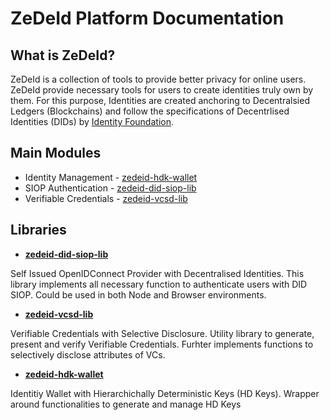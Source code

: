
# ZeDeId Platform Documentation

## What is ZeDeId?
ZeDeId is a collection of tools to provide better privacy for online users. ZeDeId provide necessary tools for users to create identities truly own by them. For this purpose, Identities are created anchoring to Decentralsied Ledgers (Blockchains) and follow the specifications of Decentrlised Identities (DIDs) by [Identity Foundation](http://identity.foundation/).

## Main Modules
 - Identity Management - [zedeid-hdk-wallet](zedeid-hdk-wallet)
 - SIOP Authentication - [zedeid-did-siop-lib](zedeid-did-siop-lib)
 - Verifiable Credentials - [zedeid-vcsd-lib](zedeid-vcsd-lib)

## Libraries
- **[zedeid-did-siop-lib](zedeid-did-siop-lib)**

Self Issued OpenIDConnect Provider with Decentralised Identities. This library implements all necessary function to authenticate users with DID SIOP. Could be used in both Node and Browser environments.

- **[zedeid-vcsd-lib](zedeid-vcsd-lib)**

Verifiable Credentials with Selective Disclosure. Utility library to generate, present and verify Verifiable Credentials. Furhter implements functions to selectively disclose attributes of VCs.

- **[zedeid-hdk-wallet](zedeid-hdk-wallet)**

Identitiy Wallet with Hierarchichally Deterministic Keys (HD Keys). Wrapper around functionalities to generate and manage HD Keys
